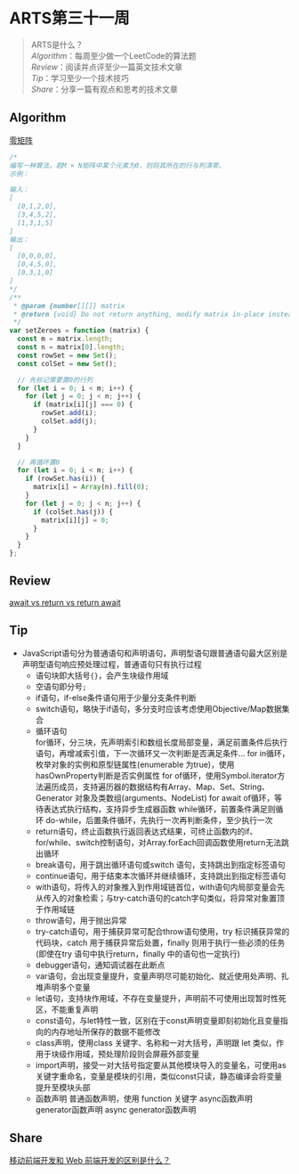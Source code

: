 # ARTS第三十一周

> ARTS是什么？  
  *Algorithm*：每周至少做一个LeetCode的算法题  
  *Review*：阅读并点评至少一篇英文技术文章  
  *Tip*：学习至少一个技术技巧  
  *Share*：分享一篇有观点和思考的技术文章  

## Algorithm

[零矩阵](https://leetcode-cn.com/problems/zero-matrix-lcci/)

```js
/*
编写一种算法，若M × N矩阵中某个元素为0，则将其所在的行与列清零。
示例：

输入：
[
  [0,1,2,0],
  [3,4,5,2],
  [1,3,1,5]
]
输出：
[
  [0,0,0,0],
  [0,4,5,0],
  [0,3,1,0]
]
*/
/**
 * @param {number[][]} matrix
 * @return {void} Do not return anything, modify matrix in-place instead.
 */
var setZeroes = function (matrix) {
  const m = matrix.length;
  const n = matrix[0].length;
  const rowSet = new Set();
  const colSet = new Set();

  // 先标记需要置0的行列
  for (let i = 0; i < m; i++) {
    for (let j = 0; j < n; j++) {
      if (matrix[i][j] === 0) {
        rowSet.add(i);
        colSet.add(j);
      }
    }
  }

  // 再循环置0
  for (let i = 0; i < m; i++) {
    if (rowSet.has(i)) {
      matrix[i] = Array(n).fill(0);
    }
    for (let j = 0; j < n; j++) {
      if (colSet.has(j)) {
        matrix[i][j] = 0;
      }
    }
  }
};
```

## Review

[await vs return vs return await](https://jakearchibald.com/2017/await-vs-return-vs-return-await/)

## Tip

- JavaScript语句分为普通语句和声明语句，声明型语句跟普通语句最大区别是声明型语句响应预处理过程，普通语句只有执行过程
  - 语句块即大括号`{}`，会产生块级作用域
  - 空语句即分号`;`
  - if语句，if-else条件语句用于少量分支条件判断
  - switch语句，略快于if语句，多分支时应该考虑使用Objective/Map数据集合
  - 循环语句  
      for循环，分三块，先声明索引和数组长度局部变量，满足前置条件后执行语句，再增减索引值，下一次循环又一次判断是否满足条件...
      for in循环，枚举对象的实例和原型链属性(enumerable 为true)，使用hasOwnProperty判断是否实例属性
      for of循环，使用Symbol.iterator方法遍历成员，支持遍历器的数据结构有Array、Map、Set、String、Generator 对象及类数组(arguments、NodeList)
      for await of循环，等待表达式执行结构，支持异步生成器函数
      while循环，前置条件满足则循环
      do-while，后置条件循环，先执行一次再判断条件，至少执行一次
  - return语句，终止函数执行返回表达式结果，可终止函数内的if、for/while、switch控制语句，对Array.forEach回调函数使用return无法跳出循环
  - break语句，用于跳出循环语句或switch 语句，支持跳出到指定标签语句
  - continue语句，用于结束本次循环并继续循环，支持跳出到指定标签语句
  - with语句，将传入的对象推入到作用域链首位，with语句内局部变量会先从传入的对象检索；与try-catch语句的catch字句类似，将异常对象置顶于作用域链
  - throw语句，用于抛出异常
  - try-catch语句，用于捕获异常可配合throw语句使用，try 标识捕获异常的代码块，catch 用于捕获异常后处置，finally 则用于执行一些必须的任务(即使在try 语句中执行return，finally 中的语句也一定执行)
  - debugger语句，通知调试器在此断点
  - var语句，会出现变量提升，变量声明尽可能初始化、就近使用处声明、扎堆声明多个变量
  - let语句，支持块作用域，不存在变量提升，声明前不可使用出现暂时性死区，不能重复声明
  - const语句，与let特性一致，区别在于const声明变量即刻初始化且变量指向的内存地址所保存的数据不能修改
  - class声明，使用class 关键字、名称和一对大括号，声明跟 let 类似，作用于块级作用域，预处理阶段则会屏蔽外部变量
  - import声明，接受一对大括号指定要从其他模块导入的变量名，可使用as关键字重命名，变量是模块的引用，类似const只读，静态编译会将变量提升至模块头部
  - 函数声明
    普通函数声明，使用 function 关键字
    async函数声明
    generator函数声明
    async generator函数声明

## Share

[移动前端开发和 Web 前端开发的区别是什么？](https://mp.weixin.qq.com/s/kPn-2y3Q_CMjwCB1c1yVTA)
